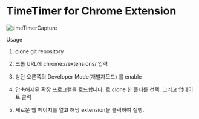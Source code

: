 # TimeTimer for Chrome Extension 



![timeTimerCapture](https://user-images.githubusercontent.com/10599877/70204174-e423b280-1762-11ea-85b3-a9c05c2ac35e.png)



Usage

1. clone git repository

2. 크롬 URL에  chrome://extensions/ 입력

3. 상단 오른쪽의 Developer Mode(개발자모드) 를 enable

4. 압축해제된 확장 프로그램을 로드합니다. 로 clone 한 폴더를 선택. 그리고 업데이트 클릭

5. 새로운 웹 페이지를 열고 해당 extension을 클릭하여 실행.
